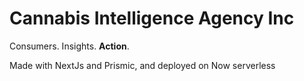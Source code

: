 # Cannabis Intelligence Agency Inc

Consumers. Insights. **Action**.

Made with NextJs and Prismic, and deployed on Now serverless
